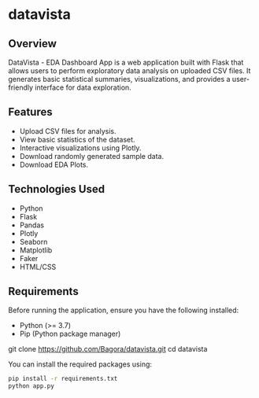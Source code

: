 # datavista

## Overview

DataVista - EDA Dashboard App is a web application built with Flask that allows users to perform exploratory data analysis on uploaded CSV files. It generates basic statistical summaries, visualizations, and provides a user-friendly interface for data exploration.

## Features

- Upload CSV files for analysis.
- View basic statistics of the dataset.
- Interactive visualizations using Plotly.
- Download randomly generated sample data.
- Download EDA Plots.

## Technologies Used

- Python
- Flask
- Pandas
- Plotly
- Seaborn
- Matplotlib
- Faker
- HTML/CSS

## Requirements

Before running the application, ensure you have the following installed:

- Python (>= 3.7)
- Pip (Python package manager)

git clone https://github.com/Bagora/datavista.git
cd datavista

You can install the required packages using:

```bash
pip install -r requirements.txt
python app.py
